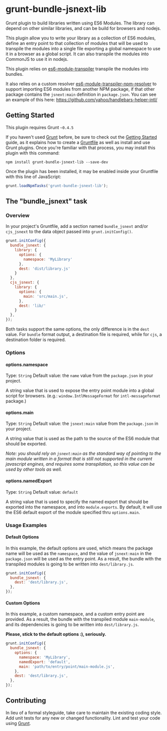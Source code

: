 # grunt-bundle-jsnext-lib

Grunt plugin to build libraries written using ES6 Modules. The library can depend on other similar libraries, and can be build for browsers and nodejs.

This plugin allow you to write your library as a collection of ES6 modules, define an entry point to that collection of modules that will be used to transpile the modules into a single file exporting a global namespace to use it in a browser as a global script. It can also transpile the modules into CommonJS to use it in nodejs.

This plugin relies on [es6-module-transpiler][] transpile the modules into bundles.

It also relies on a custom resolver [es6-module-transpiler-npm-resolver][] to support importing ES6 modules from another NPM package, if that other package contains the `jsnext:main` definition in `package.json`. You can see an example of this here: https://github.com/yahoo/handlebars-helper-intl/

[es6-module-transpiler]: https://github.com/square/es6-module-transpiler
[es6-module-transpiler-npm-resolver]: https://github.com/caridy/es6-module-transpiler-npm-resolver

## Getting Started
This plugin requires Grunt `~0.4.5`

If you haven't used [Grunt](http://gruntjs.com/) before, be sure to check out the [Getting Started](http://gruntjs.com/getting-started) guide, as it explains how to create a [Gruntfile](http://gruntjs.com/sample-gruntfile) as well as install and use Grunt plugins. Once you're familiar with that process, you may install this plugin with this command:

```shell
npm install grunt-bundle-jsnext-lib --save-dev
```

Once the plugin has been installed, it may be enabled inside your Gruntfile with this line of JavaScript:

```js
grunt.loadNpmTasks('grunt-bundle-jsnext-lib');
```

## The "bundle_jsnext" task

### Overview
In your project's Gruntfile, add a section named `bundle_jsnext` and/or `cjs_jsnext` to the data object passed into `grunt.initConfig()`.

```js
grunt.initConfig({
  bundle_jsnext: {
    library: {
      options: {
        namespace: 'MyLibrary'
      },
      dest: 'dist/library.js'
    }
  },
  cjs_jsnext: {
    library: {
      options: {
        main: 'src/main.js',
      },
      dest: 'lib/'
    }
  },
});
```

Both tasks support the same options, the only difference is in the `dest` value. For `bundle` format output, a destination file is required, while for `cjs`, a destination folder is required.

### Options

#### options.namespace
Type: `String`
Default value: the `name` value from the  `package.json` in your project.

A string value that is used to expose the entry point module into a global script for browsers. (e.g.: `window.IntlMessageFormat` for `intl-messageformat` package.)

#### options.main
Type: `String`
Default value: the `jsnext:main` value from the  `package.json` in your project.

A string value that is used as the path to the source of the ES6 module that should be exported.

_Note: you should rely on `jsnext:main` as the standard way of pointing to the main module written in a format that is still not supported in the current javascript engines, and requires some transpilation, so this value can be used by other tools as well._

#### options.namedExport
Type: `String`
Default value: `default`

A string value that is used to specify the named export that should be exported into the namespace, and into `module.exports`. By default, it will use the ES6 default export of the module specified thru `options.main`.

### Usage Examples

#### Default Options
In this example, the default options are used, which means the package name will be used as the `namespace`, and the value of `jsnext:main` in the `package.json` will be used as the entry point. As a result, the bundle with the transpiled modules is going to be written into `dest/library.js`.

```js
grunt.initConfig({
  bundle_jsnext: {
    dest: 'dest/library.js',
  },
});
```

#### Custom Options
In this example, a custom namespace, and a custom entry point are provided. As a result, the bundle with the transpiled module `main-module`, and its dependencies is going to be written into `dest/library.js`.

__Please, stick to the default options :), seriously.__

```js
grunt.initConfig({
  bundle_jsnext: {
    options: {
      namespace: 'MyLibrary',
      namedExport: 'default',
      main: 'path/to/entry/point/main-module.js',
    },
    dest: 'dest/library.js',
  },
});
```

## Contributing
In lieu of a formal styleguide, take care to maintain the existing coding style. Add unit tests for any new or changed functionality. Lint and test your code using [Grunt](http://gruntjs.com/).
